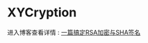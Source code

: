 # **XYCryption**

进入博客查看详情 : [一篇搞定RSA加密与SHA签名](http://iipanda.com/2016/01/12/%E4%B8%80%E7%AF%87%E6%90%9E%E5%AE%9ARSA%E5%8A%A0%E5%AF%86%E4%B8%8ESHA%E7%AD%BE%E5%90%8D/)

